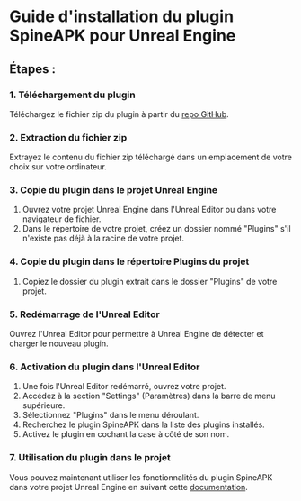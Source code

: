 # Guide d'installation du plugin SpineAPK pour Unreal Engine

## Étapes :

### 1. Téléchargement du plugin

Téléchargez le fichier zip du plugin à partir du [repo GitHub](https://github.com/Shorssaud/ExampleGamesSpine/releases).

### 2. Extraction du fichier zip

Extrayez le contenu du fichier zip téléchargé dans un emplacement de votre choix sur votre ordinateur.

### 3. Copie du plugin dans le projet Unreal Engine

1. Ouvrez votre projet Unreal Engine dans l'Unreal Editor ou dans votre navigateur de fichier.
2. Dans le répertoire de votre projet, créez un dossier nommé "Plugins" s'il n'existe pas déjà à la racine de votre projet.

### 4. Copie du plugin dans le répertoire Plugins du projet

1. Copiez le dossier du plugin extrait dans le dossier "Plugins" de votre projet.

### 5. Redémarrage de l'Unreal Editor

Ouvrez l'Unreal Editor pour permettre à Unreal Engine de détecter et charger le nouveau plugin.

### 6. Activation du plugin dans l'Unreal Editor

1. Une fois l'Unreal Editor redémarré, ouvrez votre projet.
2. Accédez à la section "Settings" (Paramètres) dans la barre de menu supérieure.
3. Sélectionnez "Plugins" dans le menu déroulant.
4. Recherchez le plugin SpineAPK dans la liste des plugins installés.
5. Activez le plugin en cochant la case à côté de son nom.

### 7. Utilisation du plugin dans le projet

Vous pouvez maintenant utiliser les fonctionnalités du plugin SpineAPK dans votre projet Unreal Engine en suivant cette [documentation](lien_vers_le_repo).
